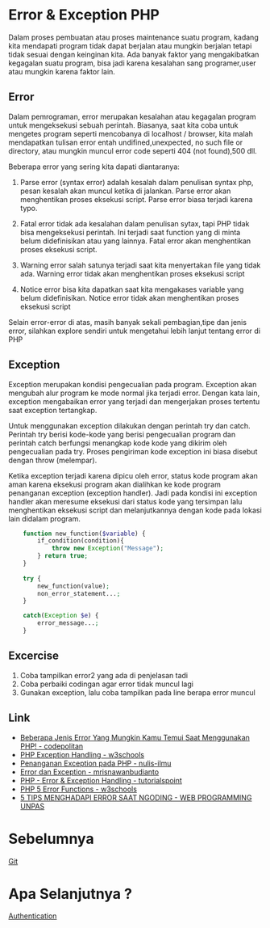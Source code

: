 # Error & Exception PHP
Dalam proses pembuatan atau proses maintenance suatu program, kadang kita mendapati program tidak dapat berjalan atau mungkin berjalan tetapi tidak sesuai dengan keinginan kita. Ada banyak faktor yang mengakibatkan kegagalan suatu program, bisa jadi karena kesalahan sang programer,user atau mungkin karena faktor lain.
    
## Error
Dalam pemrograman, error merupakan kesalahan atau kegagalan program untuk mengeksekusi sebuah perintah. Biasanya, saat kita coba untuk mengetes program seperti mencobanya di localhost / browser, kita malah mendapatkan tulisan error entah undifined,unexpected, no such file or directory, atau mungkin muncul error code seperti 404 (not found),500 dll.

Beberapa error yang sering kita dapati diantaranya:
1. Parse error (syntax error)
    adalah kesalah dalam penulisan syntax php, pesan kesalah akan muncul ketika di jalankan. Parse error akan menghentikan proses eksekusi script. Parse error biasa terjadi karena typo.

2. Fatal error 
    tidak ada kesalahan dalam penulisan sytax, tapi PHP tidak bisa mengeksekusi perintah. Ini terjadi saat function yang di minta belum didefinisikan atau yang lainnya. Fatal error akan menghentikan proses eksekusi script.

3. Warning error
    salah satunya terjadi saat kita menyertakan file yang tidak ada. Warning error tidak akan menghentikan proses eksekusi script

4. Notice error
    bisa kita dapatkan saat kita mengakases variable yang belum didefinisikan. Notice error tidak akan menghentikan proses eksekusi script

Selain error-error di atas, masih banyak sekali pembagian,tipe dan jenis error, silahkan explore sendiri untuk mengetahui lebih lanjut tentang error di PHP

## Exception
Exception merupakan kondisi pengecualian pada program. Exception akan mengubah alur program ke mode normal jika terjadi error. Dengan kata lain, exception mengabaikan error yang terjadi dan mengerjakan proses tertentu saat exception tertangkap.

Untuk menggunakan exception dilakukan dengan perintah try dan catch. Perintah try berisi kode-kode yang berisi pengecualian program dan perintah catch berfungsi menangkap kode kode yang dikirim oleh pengecualian pada try. Proses pengiriman kode exception ini biasa disebut dengan throw (melempar).


Ketika exception terjadi karena dipicu oleh error, status kode program akan aman karena eksekusi program akan dialihkan ke kode program penanganan exception (exception handler). Jadi pada kondisi ini exception handler akan meresume eksekusi dari status kode yang tersimpan lalu menghentikan eksekusi script dan melanjutkannya dengan kode pada lokasi lain didalam program.

```php
    function new_function($variable) {  
        if_condition(condition){  
            throw new Exception("Message");  
        } return true;  
    }
    
    try {  
        new_function(value);  
        non_error_statement...;  
    }  

    catch(Exception $e) {  
        error_message...;  
    }  
```

## Excercise
1. Coba tampilkan error2 yang ada di penjelasan tadi
2. Coba perbaiki codingan agar error tidak muncul lagi
3. Gunakan exception, lalu coba tampilkan pada line berapa error muncul


## Link
* [Beberapa Jenis Error Yang Mungkin Kamu Temui Saat Menggunakan PHP! - codepolitan](https://www.codepolitan.combeberapa-jenis-error-yang-mungkin-kamu-temui-saat-menggunakan-php)
* [PHP Exception Handling - w3schools](https://www.w3schools.com/php/php_exception.asp)
* [Penanganan Exception pada PHP - nulis-ilmu](https://nulis-ilmu.com/penanganan-exception-pada-php/)
* [Error dan Exception - mrisnawanbudianto](https://mrisnawanbudianto.wordpress.com/2014/05/12/error-dan-exception/)
* [PHP - Error & Exception Handling - tutorialspoint](https://www.tutorialspoint.com/php/php_error_handling.htm)
* [PHP 5 Error Functions - w3schools](https://www.w3schools.com/php/php_ref_error.asp)
* [5 TIPS MENGHADAPI ERROR SAAT NGODING - WEB PROGRAMMING UNPAS](https://www.youtube.com/watch?v=P9369f65RXo)

# Sebelumnya
[Git](https://github.com/triabagus/roadmap-backend/tree/master/7.%20Git)
# Apa Selanjutnya ?
[Authentication](https://github.com/triabagus/roadmap-backend/tree/master/9.%20Authentication)